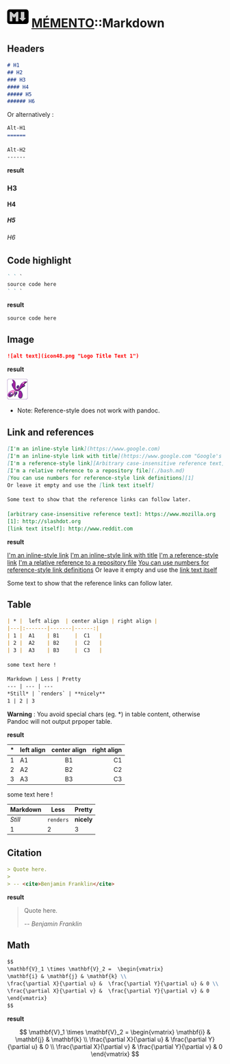![icon_markdown](icon_markdown.svg "icon_markdown") [MÉMENTO](../README.md)::Markdown
=============

## Headers
```markdown
# H1
## H2
### H3
#### H4
##### H5
###### H6
```
Or alternatively :
```markdown
Alt-H1
======

Alt-H2
------
```

__result__
### H3
#### H4
##### H5
###### H6

## Code highlight
```markdown
` ` `
source code here
` ` `
```
__result__

```markdown
source code here
```

Image
-----
```markdown
![alt text](icon48.png "Logo Title Text 1")
```

__result__

![alt text](icon48.png "Logo Title Text 1")

* Note: Reference-style does not work with pandoc.

Link and references
---------------------
```markdown
[I'm an inline-style link](https://www.google.com)
[I'm an inline-style link with title](https://www.google.com "Google's Homepage")
[I'm a reference-style link][Arbitrary case-insensitive reference text]
[I'm a relative reference to a repository file](./bash.md)
[You can use numbers for reference-style link definitions][1]
Or leave it empty and use the [link text itself]

Some text to show that the reference links can follow later.

[arbitrary case-insensitive reference text]: https://www.mozilla.org
[1]: http://slashdot.org
[link text itself]: http://www.reddit.com
```
__result__

[I'm an inline-style link](https://www.google.com)
[I'm an inline-style link with title](https://www.google.com "Google's Homepage")
[I'm a reference-style link][Arbitrary case-insensitive reference text]
[I'm a relative reference to a repository file](./bash.md)
[You can use numbers for reference-style link definitions][1]
Or leave it empty and use the [link text itself]

Some text to show that the reference links can follow later.

[arbitrary case-insensitive reference text]: https://www.mozilla.org
[1]: http://slashdot.org
[link text itself]: http://www.reddit.com


Table
------
```markdown
| * |  left align  | center align | right align |
|---|:-------|-------|------:|
| 1 |  A1    | B1     |  C1   |
| 2 |  A2    | B2     |  C2   |
| 3 |  A3    | B3     |  C3   |

some text here !

Markdown | Less | Pretty
--- | --- | ---
*Still* | `renders` | **nicely**
1 | 2 | 3
```

**Warning** : You avoid special chars (eg. \*) in table content, otherwise Pandoc will not output prpoper table.


__result__

| \* |  left align  | center align | right align |
|---|:-------|:------:|------:|
| 1 |  A1    | B1     |  C1   |
| 2 |  A2    | B2     |  C2   |
| 3 |  A3    | B3     |  C3   |

some text here !

Markdown | Less | Pretty
--- | --- | ---
*Still* | `renders` | **nicely**
1 | 2 | 3


Citation
---------

```markdown
> Quote here.
>
> -- <cite>Benjamin Franklin</cite>
```

__result__

> Quote here.
>
> -- <cite>Benjamin Franklin</cite>


Math
-------

```markdown
$$
\mathbf{V}_1 \times \mathbf{V}_2 =  \begin{vmatrix}
\mathbf{i} & \mathbf{j} & \mathbf{k} \\
\frac{\partial X}{\partial u} &  \frac{\partial Y}{\partial u} & 0 \\
\frac{\partial X}{\partial v} &  \frac{\partial Y}{\partial v} & 0
\end{vmatrix}  
$$
```

__result__

$$
\mathbf{V}_1 \times \mathbf{V}_2 =  \begin{vmatrix}
\mathbf{i} & \mathbf{j} & \mathbf{k} \\
\frac{\partial X}{\partial u} &  \frac{\partial Y}{\partial u} & 0 \\
\frac{\partial X}{\partial v} &  \frac{\partial Y}{\partial v} & 0
\end{vmatrix}  
$$


